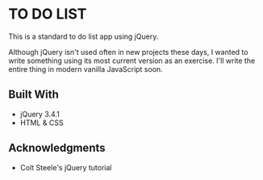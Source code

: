 # TO DO LIST

This is a standard to do list app using jQuery.


Although jQuery isn't used often in new projects these days, I wanted to write something using its most current version as an exercise. I'll write the entire thing in modern vanilla JavaScript soon.  


## Built With

* jQuery 3.4.1
* HTML & CSS


## Acknowledgments

* Colt Steele's jQuery tutorial

